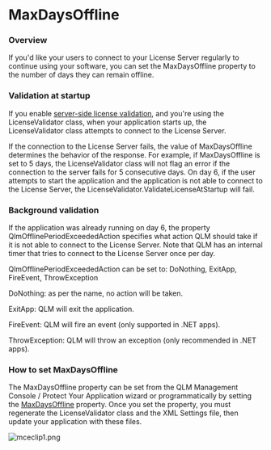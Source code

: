 # MaxDaysOffline

### Overview

If you'd like your users to connect to your License Server regularly to continue using your software, you can set the MaxDaysOffline property to the number of days they can remain offline.

### Validation at startup

If you enable [server-side license validation](server-side-license-validation.md), and you're using the LicenseValidator class, when your application starts up, the LicenseValidator class attempts to connect to the License Server.

If the connection to the License Server fails, the value of MaxDaysOffline determines the behavior of the response. For example, if MaxDaysOffline is set to 5 days, the LicenseValidator class will not flag an error if the connection to the server fails for 5 consecutive days. On day 6, if the user attempts to start the application and the application is not able to connect to the License Server, the LicenseValidator.ValidateLicenseAtStartup will fail.

### Background validation

If the application was already running on day 6, the property QlmOfflinePeriodExceededAction specifies what action QLM should take if it is not able to connect to the License Server. Note that QLM has an internal timer that tries to connect to the License Server once per day.&#x20;

QlmOfflinePeriodExceededAction can be set to: DoNothing, ExitApp, FireEvent, ThrowException

DoNothing: as per the name, no action will be taken.

ExitApp: QLM will exit the application.

FireEvent: QLM will fire an event (only supported in .NET apps).

ThrowException: QLM will throw an exception (only recommended in .NET apps).

&#x20;

### How to set MaxDaysOffline

The MaxDaysOffline property can be set from the QLM Management Console / Protect Your Application wizard or programmatically by setting the [MaxDaysOffline](maxdaysoffline.md) property. Once you set the property, you must regenerate the LicenseValidator class and the XML Settings file, then update your application with these files.

&#x20;

![mceclip1.png](https://support.soraco.co/hc/article\_attachments/360071860252/mceclip1.png)
